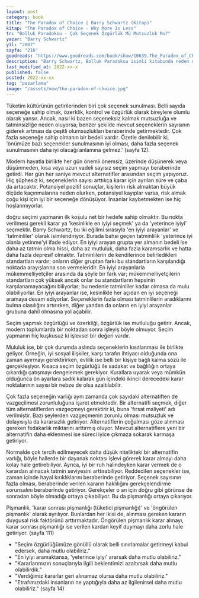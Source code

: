 ```yaml
---
layout: post
category: book
title: "The Paradox of Choice | Barry Schwartz (Kitap)"
kitap: "The Paradox of Choice - Why More Is Less"
tr: "Bolluk Paradoksu - Çok Seçenek Özgürlük Mü Mutsuzluk Mu?"
yazar: "Barry Schwartz"
yil: "2007"
sayfa: "216"
goodreads: "https://www.goodreads.com/book/show/10639.The_Paradox_of_Choice"
description: "Barry Schwartz, Bolluk Paradoksu isimli kitabında neden daha fazla seçeneğin daha fazla tatmin ve mutluluk getiremeyeceğini örneklerle açıklıyor."
last_modified_at: 2022-xx-x
published: false
posted: 2022-xx-xx
tag: "pazarlama"
image: "/assets/new/the-paradox-of-choice.jpg"
---
```


Tüketim kültürünün getirilerinden biri çok seçenek sunulması. Belli sayıda seçeneğe sahip olmak, özerklik, kontrol ve özgürlük olarak bireylere olumlu olarak yansır. Ancak, nasıl ki bazen seçeneksiz kalmak mutsuzluğa ve tatminsizliğe neden oluyorsa; benzer şekilde mevcut seçeneklerin sayısının giderek artması da çeşitli olumsuzlukları beraberinde getirmektedir. Çok fazla seçeneğe sahip olmanın bir bedeli vardır. Özetle denilebilir ki, 'önümüze bazı seçenekler sunulmasının iyi olması, daha fazla seçenek sunulmasının daha iyi olacağı anlamına gelmez.' (sayfa 12).

Modern hayatla birlikte her gün önemli önemsiz, üzerinde düşünerek veya düşünmeden, kısa veya uzun vadeli sayısız seçim yapmayı beraberinde getirdi. Her gün her saniye mevcut alternatifler arasından seçim yapıyoruz. Hiç şüphesiz ki, seçeneklerin sayısı arttıkça karar için ayrılan süre ve çaba da artacaktır. Potansiyel pozitif sonuçlar, kişilerin risk almaktan büyük ölçüde kaçınmalarına neden olurken, potansiyel kayıplar varsa, risk almak çoğu kişi için iyi bir seçeneğe dönüşüyor. İnsanlar kaybetmekten ise hiç hoşlanmıyorlar.

doğru seçimi yapmanın ilk koşulu net bir hedefe sahip olmaktır. Bu nokta verilmesi gerekli karar ya 'kesinlikle en iyiyi seçmek' ya da 'yeterince iyiyi' seçmektir. Barry Schwartz, bu iki eğilimi sırasıyla 'en iyiyi arayanlar' ve 'tatminliler' olarak isimlendiriyor. Burada bahsi geçen tatminlilik 'yeterince iyi olanla yetinme'yi ifade ediyor. En iyiyi arayan grupta yer almanın bedeli ise daha az tatmin olma hissi, daha az mutluluk, daha fazla karamsarlık ve hatta daha fazla depresif olmaktır. Tatminlilerin de kendilerince belirledikleri standartları vardır; onların diğer gruptan farkı bu standartların karşılandığı noktada arayışlarına son vermeleridir. En iyiyi arayanlarla mükemmelliyetçiler arasında da şöyle bir fark var; mükemmelliyetçilerin standartları çok yüksek ancak onlar bu standartların hepsinin karşılanamayacağını biliyorlar; bu nedenle tatminliler kadar olmasa da mulu olabiliyorlar. En iyiyi arayanlar ise, kesinlikle her açıdan en iyi seçeneği aramaya devam ediyorlar. Seçeneklerin fazla olması tatminlilerin aradıklarını bulma olasılığını artırırken, diğer yandan da onların en iyiyi arayanlar grubuna dahil olmasına yol açabilir.

Seçim yapmak özgürlüğü ve özerkliği, özgürlük ise mutluluğu getirir. Ancak, modern toplumlarda bir noktadan sonra işleyiş böyle olmuyor. Seçim yapmanın hiç kuşkusuz ki işlevsel bir değeri vardır. 

Mululuk ise, bir çok durumda aslında seçeneklerin kısıtlanması ile birlikte geliyor. Örneğin, iyi sosyal ilişkiler, karşı tarafın ihtiyacı olduğunda ona zaman ayırmayı gerektirirken, evlilik ise belli bir kişiye bağlı kalma sözü ile gerçekleşiyor. Kısaca seçim özgürlüğü ile sadakat ve bağlılığın ortaya çıkardığı çatışmayı dengelemek gerekiyor. Kurallara uyarak veya mümkün olduğunca ön ayarlara sadık kalarak gün içindeki ikincil derecedeki karar noktalarının sayısı bir nebze de olsa azaltılabilir. 

Çok fazla seçeneğin varlığı aynı zamanda çok sayıdaki alternatiften de vazgeçilmesi zorunluluğuna işaret etmektedir. Bir alternatifi seçmek, diğer tüm alternatiflerden vazgeçmeyi gerektirir ki, buna 'fırsat maliyeti' adı verilmiştir. Bazı şeylerden vazgeçmenin zorunlu olması mutsuzluk ve dolayısıyla da kararsızlık getiriyor. Alternatiflerin çoğalması göze alınması gereken fedakarlık miktarını arttırmış oluyor. Mevcut alternatiflere yeni bir alternatifin daha eklenmesi ise süreci iyice çıkmaza sokarak karmaşa getiriyor.

Normalde çok tercih edilmeyecek daha düşük nitelikteki bir alternatifin varlığı, böyle hallerde bir dayanak noktası işlevi görerek karar almayı daha kolay hale getirebiliyor. Ayrıca, iyi bir ruh halindeyken karar vermek de o karardan alınacak tatmin seviyesini arttırabiliyor. Reddedilen seçenekler ise, zaman içinde hayal kırıklıklarını beraberinde getiriyor. Seçenek sayısının fazla olması, beraberinde verilen kararın haklılığını gerekçelendirme sorunsalını beraberinde getiriyor. Gerekçeler o an için doğru gibi görünse de sonradan böyle olmadığı ortaya çıkabiliyor. Bu da pişmanlığı ortaya çıkarıyor. 

Pişmanlık, 'karar sonrası pişmanlığı (tüketici pişmanlığı)' ve 'öngörülen pişmanlık' olarak ayrılıyor. Bunlardan her ikisi de, alınması gereken kararın duygusal risk faktörünü arttırmaktadır. Öngörülen pişmanlık karar almayı, karar sonrası pişmanlığı ise verilen kardan keyif duymayı daha zorlu hale getiriyor. (sayfa 111)

- "Seçim özgürlüğümüze gönüllü olarak belli sınırlamalar getirmeyi kabul edersek, daha mutlu olabiliriz."
- "En iyiyi aramaktansa, 'yeterince iyiyi' ararsak daha mutlu olabiliriz."
- "Kararlarımızın sonuçlarıyla ilgili beklentimizi azaltırsak daha mutlu olabilirdik."
- "Verdiğimiz kararlar geri alınamaz olursa daha mutlu olabiliriz."
- "Etrafımızdaki insanların ne yaptığıyla daha az ilgilenirsel daha mutlu olabiliriz." (sayfa 14)
